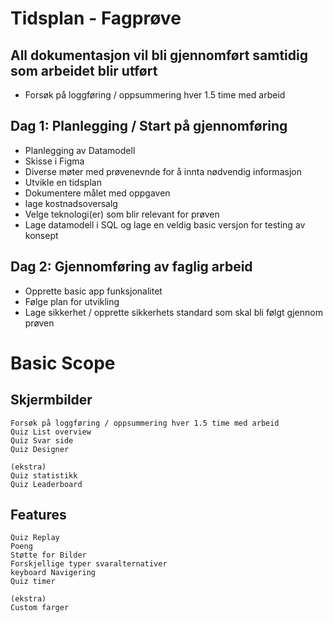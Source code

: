 # Tidsplan - Fagprøve

## All dokumentasjon vil bli gjennomført samtidig som arbeidet blir utført
  - Forsøk på loggføring / oppsummering hver 1.5 time med arbeid


## Dag 1: Planlegging / Start på gjennomføring
  - Planlegging av Datamodell
  - Skisse i Figma
  - Diverse møter med prøvenevnde for å innta nødvendig informasjon
  - Utvikle en tidsplan
  - Dokumentere målet med oppgaven
  - lage kostnadsoversalg
  - Velge teknologi(er) som blir relevant for prøven
  - Lage datamodell i SQL og lage en veldig basic versjon for testing av konsept
    
## Dag 2: Gjennomføring av faglig arbeid 
  - Opprette basic app funksjonalitet
  - Følge plan for utvikling
  - Lage sikkerhet / opprette sikkerhets standard som skal bli følgt gjennom prøven


# Basic Scope
  ## Skjermbilder
    Forsøk på loggføring / oppsummering hver 1.5 time med arbeid
    Quiz List overview
    Quiz Svar side
    Quiz Designer
    
    (ekstra)
    Quiz statistikk
    Quiz Leaderboard
    
  ## Features
    Quiz Replay
    Poeng
    Støtte for Bilder
    Forskjellige typer svaralternativer
    keyboard Navigering
    Quiz timer
    
    (ekstra)
    Custom farger
